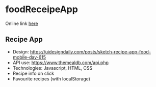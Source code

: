 # foodReceipeApp

Online link [here](https://food-receipe-app.netlify.app/)

## Recipe App

-   Design: https://uidesigndaily.com/posts/sketch-recipe-app-food-mobile-day-615
-   API use: https://www.themealdb.com/api.php
-   Technologies: Javascript, HTML, CSS
-   Recipe info on click
-   Favourite recipes (with localStorage)
